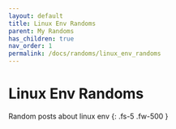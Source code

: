 ```yaml
---
layout: default
title: Linux Env Randoms
parent: My Randoms
has_children: true
nav_order: 1
permalink: /docs/randoms/linux_env_randoms
---
```



# Linux Env Randoms
Random posts about linux env
{: .fs-5 .fw-500 }

